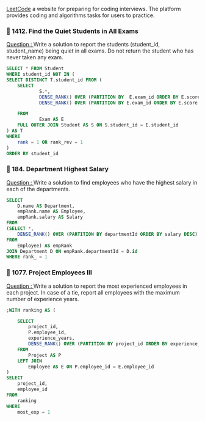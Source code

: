 [LeetCode](https://leetcode.com/) a website for preparing for coding interviews. The platform provides coding and algorithms tasks for users to practice.

### 📌 1412. Find the Quiet Students in All Exams
[Question : ](https://leetcode.com/problems/find-the-quiet-students-in-all-exams/?envType=study-plan-v2&envId=premium-sql-50) Write a solution to report the
students (student_id, student_name) being quiet in all exams. Do not return the student who has never taken any exam.

```sql
SELECT * FROM Student 
WHERE student_id NOT IN (
SELECT DISTINCT T.student_id FROM (
	SELECT 
			S.*,
			DENSE_RANK() OVER (PARTITION BY  E.exam_id ORDER BY E.score) AS rank,
			DENSE_RANK() OVER (PARTITION BY E.exam_id ORDER BY E.score DESC) AS rank_rev

	FROM 
			Exam AS E
	FULL OUTER JOIN Student AS S ON S.student_id = E.student_id
) AS T
WHERE
	rank = 1 OR rank_rev = 1
)
ORDER BY student_id
```

### 📌 184. Department Highest Salary
[Question : ](https://leetcode.com/problems/department-highest-salary/description/?envType=study-plan-v2&envId=premium-sql-50)
Write a solution to find employees who have the highest salary in each of the departments.

```sql
SELECT
	D.name AS Department,
	empRank.name AS Employee,
	empRank.salary AS Salary
FROM
(SELECT *,
	DENSE_RANK() OVER (PARTITION BY departmentId ORDER BY salary DESC) AS rank_
FROM 
	Employee) AS empRank
JOIN Department D ON empRank.departmentId = D.id
WHERE rank_ = 1
```

### 📌 1077. Project Employees III
[Question : ](https://leetcode.com/problems/project-employees-iii/description/?envType=study-plan-v2&envId=premium-sql-50)
Write a solution to report the most experienced employees in each project. In case of a tie, report all employees with the maximum number of experience years.

```sql
;WITH ranking AS (

	SELECT
		project_id,
		P.employee_id,
		experience_years,
		DENSE_RANK() OVER (PARTITION BY project_id ORDER BY experience_years DESC) AS most_exp
	FROM
		Project AS P
	LEFT JOIN
		Employee AS E ON P.employee_id = E.employee_id
)
SELECT
	project_id,
	employee_id
FROM
	ranking
WHERE
	most_exp = 1
```
